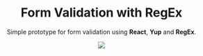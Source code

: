<h1 align="center">
  Form Validation with RegEx
</h1>

<p align="center">Simple prototype for form validation using <b>React</b>, <b>Yup</b> and <b>RegEx</b>.

<div align="center">
  <img align="center" src="https://img.shields.io/badge/Version-0.1.0-blue" />
</div>
